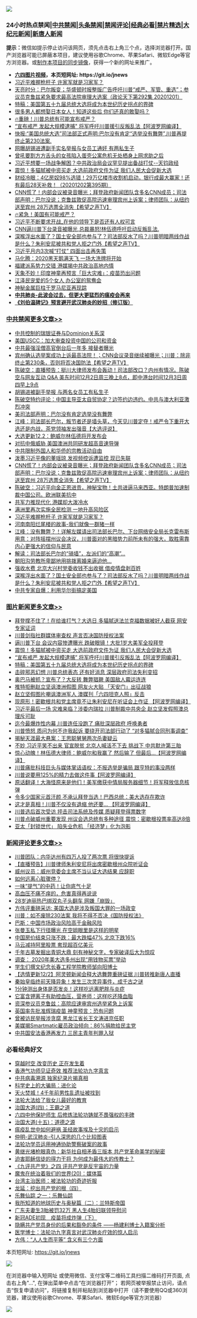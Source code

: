 ![](https://raw.githubusercontent.com/fqnews/bnews/master/64photo/fqnews-qr.jpg)

<div id="tt">
<h3>24小时热点禁闻|<a href="#%E4%B8%AD%E5%85%B1%E7%A6%81%E9%97%BB%E6%9B%B4%E5%A4%9A%E6%96%87%E7%AB%A0">中共禁闻</a>|<a href="#%E5%9B%BE%E7%89%87%E6%96%B0%E9%97%BB%E6%9B%B4%E5%A4%9A%E6%96%87%E7%AB%A0">头条禁闻</a>|<a href="#%E6%96%B0%E9%97%BB%E8%AF%84%E8%AE%BA%E6%9B%B4%E5%A4%9A%E6%96%87%E7%AB%A0">禁闻评论|<a href="#%E5%BF%85%E7%9C%8B%E7%BB%8F%E5%85%B8%E5%A5%BD%E6%96%87">经典必看|<a href="/video.md#%E7%A6%81%E7%89%87%E7%B2%BE%E9%80%89">禁片精选</a>|<a href="https://github.com/fqnews/djy/blob/master/gb/nf1351518.md#1">大纪元新闻</a>|<a href="https://github.com/fqnews/ntdtv/blob/master/gb/prog204.md#1">新唐人新闻</a></h3>
<div><b>提示：</b>微信如提示停止访问该网页，须先点击右上角三个点，选择浏览器打开。国产浏览器可能已屏蔽本项目，建议使用谷歌Chrome、苹果Safari、微软Edge等官方浏览器。或<a href="https://github.com/fqnews/bnews/blob/master/%E5%88%B6%E4%BD%9Cgit%E7%A6%81%E9%97%BB%E9%95%9C%E5%83%8F.md">制作本项目的同步镜像</a>，获得一个新的网址来推广。</div>
<ul>
<li><b><a href="http://d1.bdrive.tk/64.mp4" target="_blank">六四图片视频</a>，本页短网址: https://git.io/jnews</b></li>
<li><a href="/cbnews/20201202/1440837.md">习近平难握枪杆子 许家军就是习家军？</a></li>
<li><a href="/cbnews/20201202/1440641.md">天亮时分：巴尔叛变；华盛顿时报整版广告呼吁川普“戒严、军管、重选”；参议员克鲁兹紧急要求最高法院审理大选案（政论天下第292集 20201201）</a></li>
<li><a href="/comments/20201202/1440697.md">特稿：美国第五十九届总统大选将成为本世纪历史拐点的界碑</a></li>
<li><a href="/funmedia/20201202/1440583.md">很多男人都想娶日本女人！知道这些后 你们还真的敢娶吗？</a></li>
<li><a href="/taiwannews/20201202/1440777.md">🔥重磅！川普总统有可能宣布戒严？</a></li>
<li><a href="/topimagenews/20201202/1440808.md">“宣布戒严 发起大规模逮捕" 将军呼吁川普援引反叛乱法【阿波罗网编译】</a></li>
<li><a href="/bannedvideo/20201202/1440757.md">快报:“美国总统大选”司法部正式声明:巴尔没有肯定“选举没有舞弊”,川普再提终止第230法案.</a></li>
<li><a href="/comments/20201202/1440823.md">网曝胡锡进遭副手实名举报与女员工通奸 有两私生子</a></li>
<li><a href="/headline/20201202/1440894.md">曾吼要割方方舌头的女孩陷入蛋壳公寓危机无处栖身上网求助之后</a></li>
<li><a href="/bannedvideo/20201202/1440597.md">习近平想要一场战争解困？中共政治局会议罕见提出备战打仗--天钧政经</a></li>
<li><a href="/topimagenews/20201202/1440845.md">震惊！多猫腻被中资买走 大选前政府文件为证 我们人民大会促新大选</a></li>
<li><a href="/bannedvideo/20201202/1440768.md">财经冷眼：4亿房奴98%选错！29万亿楼市收割机启动，银行成最大赢家！还有最后28天补救！（20201202第395期）</a></li>
<li><a href="/cbnews/20201202/1440898.md">CNN慌了！内部会议被录音曝光；拜登政府新闻团队含多名CNN成员；司法部声明：巴尔没说；克鲁兹敦促高院迅速审理宾州上诉案；律师团队：从纽约送至宾州 28万选票全消失【希望之声TV】</a></li>
<li><a href="/bannedvideo/20201202/1440786.md">🔥紧急！美国有可能戒严？</a></li>
<li><a href="/comments/20201202/1440830.md">习近平不断要求开战_在他的领导下是否还有人权可言</a></li>
<li><a href="/bannedvideo/20201202/1440897.md">CNN逼川普下台录音被曝光,总裁暴怒!林伍德呼吁启动反叛乱法.</a></li>
<li><a href="/cbnews/20201202/1440762.md">深喉浮出水面了？国土安全部也参与了？司法部反水了吗？川普明暗两线作战是什么？朱利安尼被共和党人拒之门外【希望之声TV】</a></li>
<li><a href="/cnnews/20201202/1440849.md">习近平月内3次喊“打仗” 四面出击再失策</a></li>
<li><a href="/finance/20201202/1440560.md">马化腾：2020黑天鹅满天飞 一场大洗牌将开始</a></li>
<li><a href="/comments/20201202/1440834.md">福建派系势力交错 港媒揭中共政治高地内情</a></li>
<li><a href="/funmedia/20201202/1440647.md">天象不妙！印度神童再预言「巨大灾难」：疫苗恐出问题</a></li>
<li><a href="/lifebaike/20201202/1440652.md">江泽民宠爱的5个女人 办公室的鸳鸯会​​​​​​​</a></li>
<li><a href="/worldnews/20201202/1440794.md">神秘金属巨柱于罗马尼亚再现踪</a></li>
<li><b><a href="/comments/20200211/1275071.md" target="_blank">中共肺炎-此波会过去，但更大更猛烈的瘟疫会再来</a></b></li>
<li><b><a href="/comments/20200207/1272816.md" target="_blank">《刘伯温碑记》预言避开武汉肺炎的妙招（修订版）</a></b></li>
</ul>
</div>

<div class="catlist">
<h3><a href="/cbnews/" target="_blank">中共禁闻</a><span><a href="/cbnews/" target="_blank" rel="nofollow">更多文章>></a></span></h3>
<ul>
<li><a href="/cbnews/20201203/1441131.md" target="_blank">中共控制的瑞银证券与Dominion关系深</a></li>
<li><a href="/cbnews/20201203/1441111.md" target="_blank">美国USCC：加大审查投资中国的公司和资金</a></li>
<li><a href="/cbnews/20201203/1441110.md" target="_blank">中共最强淫僧高官倒台后一年多 接替者曝光</a></li>
<li><a href="/cbnews/20201203/1441089.md" target="_blank">宾州确认选举案成功上诉最高法院！；CNN会议录音继续被曝光；川普：除非终止第230条，否则将否决国防法【希望之声TV】</a></li>
<li><a href="/cbnews/20201203/1441088.md" target="_blank">陈破空：直播预告：挺川大律师发布会轰动！司法部改口？内州有情况。陈破空与网友互动 Q&amp;A 美东时间12月2日周三晚上8点，即中港台时间12月3日周四早上9点</a></li>
<li><a href="/cbnews/20201203/1441078.md" target="_blank">胡锡进被副手举报 与两名女员工有私生子</a></li>
<li><a href="/cbnews/20201203/1441045.md" target="_blank">陈破空特约评论：中国主导亚太自贸协定？边签约边违约。中共与澳大利亚激烈冲突</a></li>
<li><a href="/cbnews/20201203/1441024.md" target="_blank">美司法部声明：巴尔没有肯定选举没有舞弊</a></li>
<li><a href="/cbnews/20201203/1441015.md" target="_blank">江峰：司法部长巴尔，叛节者还是墙头草，今天见川普定夺！戒严令下重开大选还是内战，茶党领袖发出强音【大选评说】</a></li>
<li><a href="/cbnews/20201203/1440999.md" target="_blank">大选更新12.2：鲍威尔林伍德将开发布会</a></li>
<li><a href="/cbnews/20201203/1440998.md" target="_blank">对抗中俄威胁 美国澳洲共同研发超高音速导弹</a></li>
<li><a href="/cbnews/20201202/1440919.md" target="_blank">中共限制外国人和华侨的宗教活动自由</a></li>
<li><a href="/cbnews/20201202/1440918.md" target="_blank">泼墨习近平像的董瑶琼 发视频控诉遭监控 现已失联</a></li>
<li><a href="/cbnews/20201202/1440898.md" target="_blank">CNN慌了！内部会议被录音曝光；拜登政府新闻团队含多名CNN成员；司法部声明：巴尔没说；克鲁兹敦促高院迅速审理宾州上诉案；律师团队：从纽约送至宾州 28万选票全消失【希望之声TV】</a></li>
<li><a href="/cbnews/20201202/1440892.md" target="_blank">陈破空：习近平向金正恩进贡，神秘宝物！土共进逼马来西亚。特朗普加速制裁中国公司。欧洲联美抗中</a></li>
<li><a href="/cbnews/20201202/1440878.md" target="_blank">共军力推现代化 港媒却大泼冷水</a></li>
<li><a href="/cbnews/20201202/1440846.md" target="_blank">满洲里再次实施全民检测 一地升高风险区</a></li>
<li><a href="/cbnews/20201202/1440837.md" target="_blank">习近平难握枪杆子 许家军就是习家军？</a></li>
<li><a href="/cbnews/20201202/1440613.md" target="_blank">河南南阳烂尾楼的故事-我们就像一群猪一样</a></li>
<li><a href="/cbnews/20201202/1440805.md" target="_blank">江峰：没有舞弊？！详解左媒请出司法部长巴尔、下台网络安全局长克雷布斯用意：对阵摇摆州议会决议，川普面对的黑暗势力前所未有的强大，取胜需靠内心更强大的信仰与民意</a></li>
<li><a href="/cbnews/20201202/1440772.md" target="_blank">解读：司法部长巴尔的“骑墙”，左派们的“高潮”…</a></li>
<li><a href="/cbnews/20201202/1440785.md" target="_blank">朝阳沟劳教所卑鄙地用挑拨离婚来逼迫他…</a></li>
<li><a href="/cbnews/20201202/1440774.md" target="_blank">强收水费 北京大兴村党委收钱不出收据 借疫情盘剥百姓</a></li>
<li><a href="/cbnews/20201202/1440762.md" target="_blank">深喉浮出水面了？国土安全部也参与了？司法部反水了吗？川普明暗两线作战是什么？朱利安尼被共和党人拒之门外【希望之声TV】</a></li>
<li><a href="/cbnews/20201202/1440704.md" target="_blank">中共专家自爆：利用华尔街搞定美国</a></li>

</ul>
</div>
<div class="catlist">
<h3><a href="/topimagenews/" target="_blank">图片新闻</a><span><a href="/topimagenews/" target="_blank" rel="nofollow">更多文章>></a></span></h3>
<ul>
<li><a href="/topimagenews/20201203/1441093.md" target="_blank">拜登撑不住了！在给谁打气？大选日 多猫腻送法兰克福数据被好人截获 网安专家证词</a></li>
<li><a href="/topimagenews/20201203/1441065.md" target="_blank">川普剑指社群媒体审查权 声言否决国防授权法案</a></li>
<li><a href="/topimagenews/20201203/1441064.md" target="_blank">逼川普下台 会议内容惨遭曝光 跌破眼镜！大批1岁大美军全投拜登</a></li>
<li><a href="/topimagenews/20201202/1440845.md" target="_blank">震惊！多猫腻被中资买走 大选前政府文件为证 我们人民大会促新大选</a></li>
<li><a href="/topimagenews/20201202/1440808.md" target="_blank">“宣布戒严 发起大规模逮捕&#8221; 将军呼吁川普援引反叛乱法【阿波罗网编译】</a></li>
<li><a href="/comments/20201202/1440697.md" target="_blank">特稿：美国第五十九届总统大选将成为本世纪历史拐点的界碑</a></li>
<li><a href="/topimagenews/20201202/1440468.md" target="_blank">击碎邪恶幻想 川普总统表态 还有好消息 深层政府司法失利变招</a></li>
<li><a href="/topimagenews/20201202/1440425.md" target="_blank">奥巴马被抓？宣布了？大反转 舞弊猖獗 美国敌人霉运连连</a></li>
<li><a href="/topimagenews/20201202/1440424.md" target="_blank">推特拒删赵立坚讽澳洲假图 网友火大贴 「天安门」出征战狼</a></li>
<li><a href="/topimagenews/20201202/1440414.md" target="_blank">赵立坚假图片嘲讽澳洲军人 澳媒刊「六四坦克人照」反击</a></li>
<li><a href="/topimagenews/20201201/1440268.md" target="_blank">现原形！密歇根共和党主席竟不让朱利安尼在听证会上作证 【阿波罗网编译】</a></li>
<li><a href="/topimagenews/20201201/1440232.md" target="_blank">习近平最后一场 灾难来临？涉委内瑞拉 川普制裁中共央企 赵立坚发假照澳总理斥可耻</a></li>
<li><a href="/topimagenews/20201201/1439781.md" target="_blank">迄今最爆炸性内幕 川普连任没跑了 痛批深层政府 呼唤勇者</a></li>
<li><a href="/topimagenews/20201201/1439743.md" target="_blank">川普愤怒 质问为何不许我起诉 要绕开司法部行动了 “对多猫腻合同刑事调查”</a></li>
<li><a href="/topimagenews/20201201/1439730.md" target="_blank">揭秘天涯最大悬案：王思聪舅舅两次杀妻疑云</a></li>
<li><a href="/topimagenews/20201130/1439615.md" target="_blank">不妙 习近平笑不出来 官宣脱贫 北京人喊活不下去 挑战下 中共默许第三胎</a></li>
<li><a href="/topimagenews/20201130/1439556.md" target="_blank">惊心动魄！林伍德大律师：鲍威尔和我赢了 然后输了 但最后&#8230;【阿波罗网编译】</a></li>
<li><a href="/topimagenews/20201130/1439512.md" target="_blank">川普痛批科技巨头与媒体掌话语权：不报选举是骗局 跟亨特的事没两样</a></li>
<li><a href="/topimagenews/20201130/1439486.md" target="_blank">川普说要用125%的精力去做这件事【阿波罗网编译】</a></li>
<li><a href="/comments/20201130/1439481.md" target="_blank">原话翻译！大海怪原来是他们！美军缴获中情局服务器细节！将军释放信息核弹</a></li>
<li><a href="/topimagenews/20201130/1439454.md" target="_blank">令多少国家元首汗颜 不承认拜登当选！巴西总统：美大选存在欺诈</a></li>
<li><a href="/topimagenews/20201130/1439362.md" target="_blank">这才是真相！川普不仅没有退缩 他还要… 【阿波罗网编译】</a></li>
<li><a href="/topimagenews/20201130/1439300.md" target="_blank">川普选后首次受访 抨击司法系统及传媒 质疑拜登得票数字</a></li>
<li><a href="/topimagenews/20201130/1439290.md" target="_blank">川普点破威州重要发现 州议会选总统有多种途径 震惊：密歇根投票率高达8倍</a></li>
<li><a href="/topimagenews/20201130/1439271.md" target="_blank">亚太「封锁世代」 陷失业危机 「经济梦」化为泡影</a></li>

</ul>
</div>
<div class="catlist">
<h3><a href="/comments/" target="_blank">新闻评论</a><span><a href="/comments/" target="_blank" rel="nofollow">更多文章>></a></span></h3>
<ul>
<li><a href="/comments/20201203/1441145.md" target="_blank">川普团队：内华达州有四万人投了两次票 将很快提诉</a></li>
<li><a href="/comments/20201203/1441144.md" target="_blank">【直播预告】川普律师朱利安尼将出席密歇根州众院听证会</a></li>
<li><a href="/comments/20201203/1441143.md" target="_blank">威州议员：威州竞委会主席不当认证大选结果 应辞职</a></li>
<li><a href="/comments/20201203/1441142.md" target="_blank">如何远离心脏骤停？</a></li>
<li><a href="/comments/20201203/1441141.md" target="_blank">一味“提气”的中药！让你底气十足</a></li>
<li><a href="/comments/20201203/1441140.md" target="_blank">高血压不痛不痒的，危害真得再说说</a></li>
<li><a href="/comments/20201203/1441139.md" target="_blank">28岁迪丽热巴绑双丸子头翻车 网嫌「崩毁」</a></li>
<li><a href="/comments/20201203/1441135.md" target="_blank">方伟评重磅采访: 美国大选是涉及叛国大罪的一场政变</a></li>
<li><a href="/comments/20201203/1441106.md" target="_blank">川普：如不废除230法案 我将不得不否决《国防授权法》</a></li>
<li><a href="/comments/20201203/1441097.md" target="_blank">巴斯：中国市场政治风险高于金融风险</a></li>
<li><a href="/comments/20201203/1441080.md" target="_blank">张曼玉私下行径曝光 在空姐眼里是这样的明星</a></li>
<li><a href="/comments/20201203/1441073.md" target="_blank">中国房价结束只涨不跌：最大跌幅47% 北京下跌16%</a></li>
<li><a href="/comments/20201203/1441055.md" target="_blank">马云减持阿里股票 套现超百亿美元</a></li>
<li><a href="/comments/20201203/1441054.md" target="_blank">千年古墓发掘出青铜大鼎 刻有神秘文字，专家破译后大为惊叹</a></li>
<li><a href="/comments/20201203/1441033.md" target="_blank">调查： 2020年美大选多州出现“用钱物买票”举动</a></li>
<li><a href="/comments/20201203/1441023.md" target="_blank">学生们撰文纪念长春工程学院教师邹向阳博士</a></li>
<li><a href="/comments/20201203/1441022.md" target="_blank">【选情更新12/2】阿灵顿新闻会释大选舞弊重磅证据 川普转推新唐人直播</a></li>
<li><a href="/comments/20201202/1440973.md" target="_blank">秦始皇临终前天降异象！发生三次灵异事件，成千古之谜</a></li>
<li><a href="/comments/20201202/1440972.md" target="_blank">1分钟测出身体是否发炎！这样吃远离肥胖与炎症</a></li>
<li><a href="/comments/20201202/1440970.md" target="_blank">它富含钾离子有助控血压，营养师：这样吃还降血脂</a></li>
<li><a href="/comments/20201202/1440952.md" target="_blank">资深参议员克鲁兹：高院应速审宾州选举紧急上诉案</a></li>
<li><a href="/comments/20201202/1440951.md" target="_blank">英国率先批准辉瑞疫苗 神童预言：恐有问题</a></li>
<li><a href="/comments/20201202/1440910.md" target="_blank">曾被访民举报涉贪腐 黑龙江省长王文涛进京任职</a></li>
<li><a href="/comments/20201202/1440909.md" target="_blank">美媒揭Smartmatic雇员政治倾向：86%捐款给民主党</a></li>
<li><a href="/comments/20201202/1440908.md" target="_blank">中共国安法香港再发力 三民主青年判罪入狱</a></li>

</ul>
</div>

<div class="catlist">
<h3>必看经典好文</h3>
<ul>
<li><a href="/comments/20200626/1259925.md" target="_blank">穿越时空 改变历史 正在发生着</a></li>
<li><a href="/comments/20200517/1330064.md" target="_blank">香港气功师见证奇效 推荐法轮功九字真言</a></li>
<li><a href="/ccpdope/20200412/1311165.md" target="_blank">中共病毒溯源 独家纪录片揭真相</a></li>
<li><a href="/comments/20200605/783246.md" target="_blank">科学史上的大骗局：进化论</a></li>
<li><a href="/ccpdope/20181219/1049286.md" target="_blank">天火焚城！4千年前男性乱遗址被找到</a></li>
<li><a href="/cbnews/20200516/1329218.md" target="_blank">法轮大法给了我女儿最好的教育</a></li>
<li><a href="/cbnews/20180310/912637.md" target="_blank">治国大道(四)：王霸之道</a></li>
<li><a href="/comments/20200926/1403542.md" target="_blank">六四中他保护师生 后修炼法轮功铸就不畏强权的丰碑</a></li>
<li><a href="/topimagenews/20180322/917868.md" target="_blank">治国大道(十五)：道德之源</a></li>
<li><a href="/comments/20200618/1346823.md" target="_blank">瘟疫乱世中如何避祸 圣经故事埃及十灾的启示</a></li>
<li><a href="/comments/20200620/1347687.md" target="_blank">仲明-武汉肺炎-引人深思的几个比较图表</a></li>
<li><a href="/cbnews/20170626/780479.md" target="_blank">法轮功学员运用神通协助警察破案的故事</a></li>
<li><a href="/lifebaike/20180921/1001174.md" target="_blank">黄继光堵枪眼真伪：新华社自相矛盾三版本 共产党革命美学的秘密</a></li>
<li><a href="/comments/20200622/1346846.md" target="_blank">迫害耶稣信徒的得力干将  为何成为最伟大的传教士？</a></li>
<li><a href="/bookonline/20131116/201053.md" target="_blank">《九评共产党》之四 评共产党是反宇宙的力量</a></li>
<li><a href="/comments/20180725/976787.md" target="_blank">魔鬼在统治着我们的世界(20)：媒体篇</a></li>
<li><a href="/comments/20200801/1373219.md" target="_blank">台湾主治医师：被法轮功的奇迹折服</a></li>
<li><a href="/comments/20200930/1405812.md" target="_blank">龙延：挖出共产党的根（四）</a></li>
<li><a href="/tculture/20170710/789533.md" target="_blank">乐舞仙踪 之一：乐舞仙踪</a></li>
<li><a href="/tculture/xiulian/20170614/774347.md" target="_blank">我所知道的地球历史与奥秘篇（二）：兰特斯帝国</a></li>
<li><a href="/cbnews/20200611/1343037.md" target="_blank">广东夫妻生3胎被罚32万 黑人生4胎妇联领导慰问</a></li>
<li><a href="/headline/20200908/1392940.md" target="_blank">新冠ADE初现　疫苗将成炸弹（下）</a></li>
<li><a href="/comments/20201010/1411228.md" target="_blank">隐瞒共产党员身份的后果和豁免的条件 ——杨建利博士入籍案分析</a></li>
<li><a href="/comments/20200820/1382989.md" target="_blank">医学博士：法轮功九字真言对武汉肺炎疗效的惊人启示</a></li>
<li><a href="/comments/20200720/1363377.md" target="_blank">方伟：“人人生而平等” 含义有三个方面</a></li>

</ul>
</div>

本页短网址: https://git.io/jnews

![](https://raw.githubusercontent.com/fqnews/bnews/master/64photo/fqnews-qr.jpg)

在浏览器中输入短网址 或使用微信、支付宝等二维码工具扫描二维码打开页面, 点击右上角"...", 在弹出菜单中点击“在浏览器打开”； 若网页被举报禁止访问，请点击“恢复申请访问”，将链接复制并粘贴到浏览器中打开（请不要使用QQ或360浏览器，建议使用谷歌Chrome、苹果Safari、微软Edge等官方浏览器）

![](https://raw.githubusercontent.com/fqnews/bnews/master/64photo/wx.jpg)